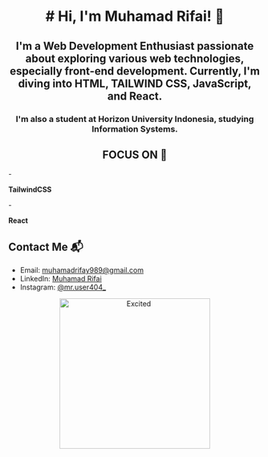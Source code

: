 <h1 align="center">
# Hi, I'm Muhamad Rifai! 👋 </h1>

<h2 align="center"> <b>I'm a Web Development Enthusiast</b> passionate about exploring various web technologies, especially <b>front-end development</b>. Currently, I'm diving into 
 <b>HTML, TAILWIND CSS, JavaScript, and React.</b></h2>

<h3 align="center">I'm also a student at <b>Horizon University Indonesia</b>, studying <b>Information Systems</b>.</h3>

<h2 align="center"> FOCUS ON 🎯</h2>
- <p><b align="center">TailwindCSS</b></p>
- <p><b align="center">React</b></p>

## Contact Me 📬
- Email: [muhamadrifay989@gmail.com](mailto:muhamadrifay989@gmail.com)
- LinkedIn: [Muhamad Rifai](https://www.linkedin.com/in/muhamad-rifai-553a212a7)
- Instagram: [@mr.user404_](https://www.instagram.com/mr.user404_?igsh=eTF2djZuNTJmdmd5)

<p align="center">
  <img src="https://media.giphy.com/media/v1.Y2lkPTc5MGI3NjExM29xamZ3cWo2Z210dXF2cTdjbmEyY205cW44cHQ3emc0a3dhaGh3cSZlcD12MV9pbnRlcm5hbF9naWZfYnlfaWQmY3Q9Zw/qgQUggAC3Pfv687qPC/giphy.gif" alt="Excited" width="300">
</p>


